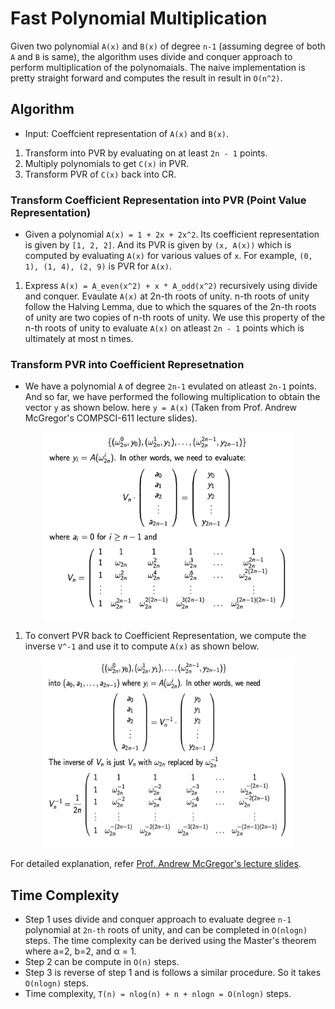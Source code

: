 # Fast Polynomial Multiplication

Given two polynomial `A(x)` and `B(x)` of degree `n-1` (assuming degree of both `A` and `B` is same), the algorithm uses divide and conquer approach to perform multiplication of the polynomaials. The naive implementation is pretty straight forward and computes the result in result in `O(n^2)`.

## Algorithm
* Input: Coeffcient representation of `A(x)` and `B(x)`.
1. Transform into PVR by evaluating on at least `2n - 1` points.
2. Multiply polynomials to get `C(x)` in PVR.
3. Transform PVR of `C(x)` back into CR.

### Transform Coefficient Representation into PVR (Point Value Representation) 
* Given a polynomial `A(x) = 1 + 2x + 2x^2`. Its coefficient representation is given by `[1, 2, 2]`. And its PVR is given by `(x, A(x))` which is computed by evaluating `A(x)` for various values of `x`. For example, `(0, 1), (1, 4), (2, 9)` is PVR for `A(x)`.

1. Express `A(x) = A_even(x^2) + x * A_odd(x^2)` recursively using divide and conquer. Evaulate `A(x)` at 2n-th roots of unity. n-th roots of unity follow the Halving Lemma, due to which the squares of the 2n-th roots of unity are two copies of n-th roots of unity. We use this property of the n-th roots of unity to evaluate `A(x)` on atleast `2n - 1` points which is ultimately at most n times.

### Transform PVR into Coefficient Represetnation 

* We have a polynomial `A` of degree `2n-1` evulated on atleast `2n-1` points. And so far, we have performed the following multiplication to obtain the vector `y` as shown below. here `y = A(x)` (Taken from Prof. Andrew McGregor's COMPSCI-611 lecture slides).


<div style="text-align: center;">
    <img src="images/step_0_coeff_to_pvr.png" alt="Algo step 4" width="400" height = "300" />
</div>


1. To convert PVR back to Coefficient Representation, we compute the inverse `V^-1` and use it to compute `A(x)` as shown below.


<div style="text-align: center;">
    <img src="images/step_1_coeff_to_pvr.png" alt="Algo step 4" width="400" height = "300" />
</div>

For detailed explanation, refer [Prof. Andrew McGregor's lecture slides](https://people.cs.umass.edu/~mcgregor/611S24/lec03.pdf).

## Time Complexity
* Step 1 uses divide and conquer approach to evaluate degree `n-1` polynomial at `2n-th` roots of unity, and can be completed in `O(nlogn)` steps. The time complexity can be derived using the Master's theorem where a=2, b=2, and α = 1.
* Step 2 can be compute in `O(n)` steps.
* Step 3 is reverse of step 1 and is follows a similar procedure. So it takes `O(nlogn)` steps.
* Time complexity, `T(n) = nlog(n) + n + nlogn = O(nlogn)` steps.